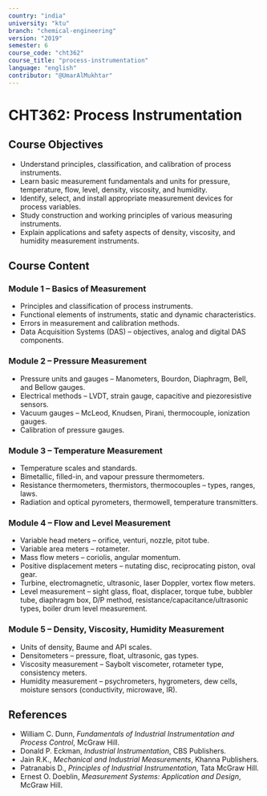 ```yaml
---
country: "india"
university: "ktu"
branch: "chemical-engineering"
version: "2019"
semester: 6
course_code: "cht362"
course_title: "process-instrumentation"
language: "english"
contributor: "@UmarAlMukhtar"
---
```


# CHT362: Process Instrumentation

## Course Objectives
* Understand principles, classification, and calibration of process instruments.  
* Learn basic measurement fundamentals and units for pressure, temperature, flow, level, density, viscosity, and humidity.  
* Identify, select, and install appropriate measurement devices for process variables.  
* Study construction and working principles of various measuring instruments.  
* Explain applications and safety aspects of density, viscosity, and humidity measurement instruments.  

## Course Content

### Module 1 – Basics of Measurement
* Principles and classification of process instruments.  
* Functional elements of instruments, static and dynamic characteristics.  
* Errors in measurement and calibration methods.  
* Data Acquisition Systems (DAS) – objectives, analog and digital DAS components.  

### Module 2 – Pressure Measurement
* Pressure units and gauges – Manometers, Bourdon, Diaphragm, Bell, and Bellow gauges.  
* Electrical methods – LVDT, strain gauge, capacitive and piezoresistive sensors.  
* Vacuum gauges – McLeod, Knudsen, Pirani, thermocouple, ionization gauges.  
* Calibration of pressure gauges.  

### Module 3 – Temperature Measurement
* Temperature scales and standards.  
* Bimetallic, filled-in, and vapour pressure thermometers.  
* Resistance thermometers, thermistors, thermocouples – types, ranges, laws.  
* Radiation and optical pyrometers, thermowell, temperature transmitters.  

### Module 4 – Flow and Level Measurement
* Variable head meters – orifice, venturi, nozzle, pitot tube.  
* Variable area meters – rotameter.  
* Mass flow meters – coriolis, angular momentum.  
* Positive displacement meters – nutating disc, reciprocating piston, oval gear.  
* Turbine, electromagnetic, ultrasonic, laser Doppler, vortex flow meters.  
* Level measurement – sight glass, float, displacer, torque tube, bubbler tube, diaphragm box, D/P method, resistance/capacitance/ultrasonic types, boiler drum level measurement.  

### Module 5 – Density, Viscosity, Humidity Measurement
* Units of density, Baume and API scales.  
* Densitometers – pressure, float, ultrasonic, gas types.  
* Viscosity measurement – Saybolt viscometer, rotameter type, consistency meters.  
* Humidity measurement – psychrometers, hygrometers, dew cells, moisture sensors (conductivity, microwave, IR).  

## References
* William C. Dunn, *Fundamentals of Industrial Instrumentation and Process Control*, McGraw Hill.  
* Donald P. Eckman, *Industrial Instrumentation*, CBS Publishers.  
* Jain R.K., *Mechanical and Industrial Measurements*, Khanna Publishers.  
* Patranabis D., *Principles of Industrial Instrumentation*, Tata McGraw Hill.  
* Ernest O. Doeblin, *Measurement Systems: Application and Design*, McGraw Hill.  

